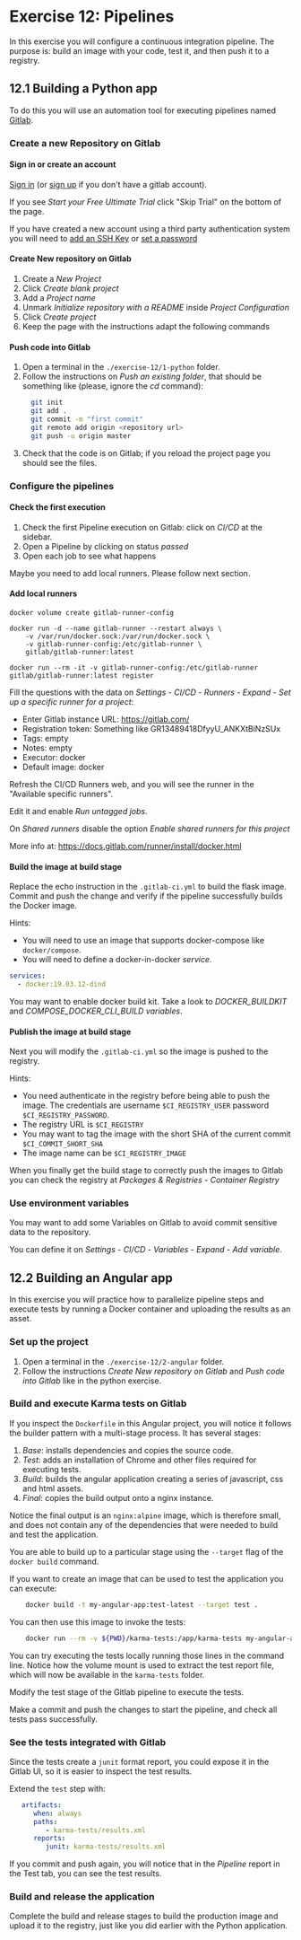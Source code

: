# Exercise 12: Pipelines

In this exercise you will configure a continuous integration pipeline. The purpose is: build an image with your code, test it, and then push it to a registry. 

## 12.1 Building a Python app

To do this you will use an automation tool for executing pipelines named [Gitlab](https://www.gitlab.com/). 

### Create a new Repository on Gitlab

#### Sign in or create an account
[Sign in](https://gitlab.com/users/sign_in) (or [sign up](https://gitlab.com/users/sign_up) if you don't have a gitlab account).

If you see *Start your Free Ultimate Trial* click "Skip Trial" on the bottom of the page.

If you have created a new account using a third party authentication system you will need to [add an SSH Key](https://gitlab.com/-/profile/keys) or [set a password](https://gitlab.com/-/profile/password/reset)


#### Create New repository on Gitlab

1. Create a *New Project*
2. Click *Create blank project*
3. Add a *Project name*
4. Unmark *Initialize repository with a README* inside *Project Configuration*
5. Click *Create project*
6. Keep the page with the instructions adapt the following commands

#### Push code into Gitlab
1. Open a terminal in the `./exercise-12/1-python` folder.
2. Follow the instructions on *Push an existing folder*, that should be something like (please, ignore the *cd* command):
    ```bash
      git init
      git add .
      git commit -m "first commit"
      git remote add origin <repository url>
      git push -u origin master
    ```
3. Check that the code is on Gitlab; if you reload the project page you should see the files.

### Configure the pipelines

#### Check the first execution

1. Check the first Pipeline execution on Gitlab: click on *CI/CD* at the sidebar.
2. Open a Pipeline by clicking on status *passed*  
3. Open each job to see what happens

Maybe you need to add local runners. Please follow next section.

#### Add local runners
```
docker volume create gitlab-runner-config

docker run -d --name gitlab-runner --restart always \
    -v /var/run/docker.sock:/var/run/docker.sock \
    -v gitlab-runner-config:/etc/gitlab-runner \
    gitlab/gitlab-runner:latest
    
docker run --rm -it -v gitlab-runner-config:/etc/gitlab-runner gitlab/gitlab-runner:latest register
```

Fill the questions with the data on *Settings* - *CI/CD* - *Runners - Expand* - *Set up a specific runner for a project*:
- Enter Gitlab instance URL: https://gitlab.com/
- Registration token: Something like GR13489418DfyyU_ANKXtBiNzSUx
- Tags: empty
- Notes: empty
- Executor: docker
- Default image: docker

Refresh the CI/CD Runners web, and you will see the runner in the "Available specific runners".

Edit it and enable *Run untagged jobs*.

On *Shared runners* disable the option *Enable shared runners for this project*


More info at: https://docs.gitlab.com/runner/install/docker.html

#### Build the image at build stage

Replace the echo instruction in the `.gitlab-ci.yml` to build the flask image. 
Commit and push the change and verify if the pipeline successfully builds the Docker image.

Hints:
  - You will need to use an image that supports docker-compose like `docker/compose`.
  - You will need to define a docker-in-docker *service*.
   ``` yaml
   services:
     - docker:19.03.12-dind
   ```

You may want to enable docker build kit. Take a look to *DOCKER_BUILDKIT* and *COMPOSE_DOCKER_CLI_BUILD* *variables*. 

#### Publish the image at build stage

Next you will modify the `.gitlab-ci.yml` so the image is pushed to the registry. 

Hints:
  - You need authenticate in the registry before being able to push the image. The credentials are username `$CI_REGISTRY_USER` password `$CI_REGISTRY_PASSWORD`.
  - The registry URL is `$CI_REGISTRY`
  - You may want to tag the image with the short SHA of the current commit `$CI_COMMIT_SHORT_SHA`
  - The image name can be `$CI_REGISTRY_IMAGE`

When you finally get the build stage to correctly push the images to Gitlab you can check the registry at *Packages & Registries* - *Container Registry*

### Use environment variables

You may want to add some Variables on Gitlab to avoid commit sensitive data to the repository.

You can define it on *Settings* - *CI/CD* - *Variables* - *Expand* - *Add variable*.

## 12.2 Building an Angular app

In this exercise you will practice how to parallelize pipeline steps and execute tests by running a Docker container and uploading the results as an asset.

### Set up the project

1. Open a terminal in the `./exercise-12/2-angular` folder.
2. Follow the instructions *Create New repository on Gitlab* and *Push code into Gitlab* like in the python exercise.

### Build and execute Karma tests on Gitlab

If you inspect the `Dockerfile` in this Angular project, you will notice it follows the builder pattern with a multi-stage process. 
It has several stages:
1. *Base*: installs dependencies and copies the source code.
1. *Test*: adds an installation of Chrome and other files required for executing tests.
1. *Build*: builds the angular application creating a series of javascript, css and html assets.
1. *Final*: copies the build output onto a nginx instance.

Notice the final output is an `nginx:alpine` image, which is therefore small, and does not contain any of the dependencies that were needed to build and test the application.

You are able to build up to a particular stage using the `--target` flag of the `docker build` command. 

If you want to create an image that can be used to test the application you can execute:
```bash
    docker build -t my-angular-app:test-latest --target test .
```
You can then use this image to invoke the tests:
```bash
    docker run --rm -v ${PWD}/karma-tests:/app/karma-tests my-angular-app:test-latest
```
You can try executing the tests locally running those lines in the command line. Notice how the volume mount is used to extract the test report file, which will now be available in the `karma-tests` folder.

Modify the test stage of the Gitlab pipeline to execute the tests.

Make a commit and push the changes to start the pipeline, and check all tests pass successfully.

### See the tests integrated with Gitlab

Since the tests create a `junit` format report, you could expose it in the Gitlab UI, so it is easier to inspect the test results.

Extend the `test` step with:
```yaml
   artifacts:
      when: always
      paths:
         - karma-tests/results.xml
      reports:
         junit: karma-tests/results.xml
```

If you commit and push again, you will notice that in the *Pipeline* report in the Test tab, you can see the test results.

### Build and release the application

Complete the build and release stages to build the production image and upload it to the registry, just like you did earlier with the Python application.

